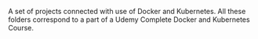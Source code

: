 A set of projects connected with use of Docker and Kubernetes.
All these folders correspond to a part of a Udemy Complete Docker and Kubernetes Course.